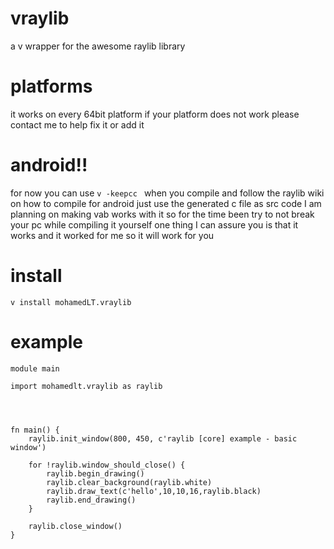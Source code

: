 # vraylib
a v wrapper for the awesome raylib library
# platforms
it works on every 64bit platform if your platform does not work please contact me to help fix it or add it 
# android!!
for now you can use `v -keepcc ` when you compile and follow the raylib wiki on how to compile for android just use the generated c file as src code
I am planning on making vab works with it so for the time been try to not break your pc while compiling it yourself 
one thing I can assure you is that it works and it worked for me so it will work for you 
# install 
`v install mohamedLT.vraylib`
# example 
```
module main

import mohamedlt.vraylib as raylib




fn main() {
	raylib.init_window(800, 450, c'raylib [core] example - basic window')

	for !raylib.window_should_close() {
		raylib.begin_drawing()
		raylib.clear_background(raylib.white)
		raylib.draw_text(c'hello',10,10,16,raylib.black)
		raylib.end_drawing()
	}

	raylib.close_window()
}

```
